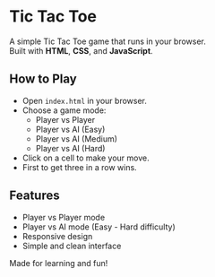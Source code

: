 # Tic Tac Toe

A simple Tic Tac Toe game that runs in your browser.  
Built with **HTML**, **CSS**, and **JavaScript**.

## How to Play
- Open `index.html` in your browser.
- Choose a game mode:
  - Player vs Player
  - Player vs AI (Easy)
  - Player vs AI (Medium)
  - Player vs AI (Hard)
- Click on a cell to make your move.
- First to get three in a row wins.

## Features
- Player vs Player mode
- Player vs AI mode (Easy - Hard difficulty)
- Responsive design
- Simple and clean interface

Made for learning and fun!
